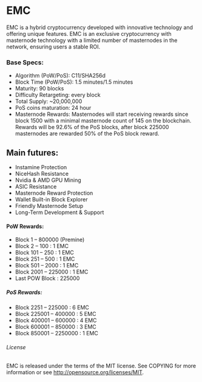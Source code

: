 # EMC

EMC is a hybrid cryptocurrency developed with innovative technology and offering unique features. EMC is an exclusive cryptocurrency with masternode technology with a limited number of masternodes in the network, ensuring users a stable ROI.

### Base Specs:

*	Algorithm (PoW/PoS): C11/SHA256d
*	Block Time (PoW/PoS): 1.5 minutes/1.5 minutes
*	Maturity: 90 blocks
*	Difficulty Retargeting: every block
*	Total Supply: ~20,000,000
*	PoS coins maturation: 24 hour
*	Masternode Rewards: Masternodes will start receiving rewards since block 1500 with a minimal masternode count of 145 on the blockchain. Rewards will be 92.6% of the PoS blocks, after block 225000 masternodes are rewarded 50% of the PoS block reward.


## Main futures:

*	Instamine Protection
*	NiceHash Resistance
*	Nvidia & AMD GPU Mining
*	ASIC Resistance
*	Masternode Reward Protection
*	Wallet Built-in Block Explorer
*	Friendly Masternode Setup
*	Long-Term Development & Support


#### PoW Rewards:

* Block 1 – 800000 (Premine)
* Block 2 – 100 : 1 EMC
* Block 101 – 250 : 1 EMC
* Block 251 – 500 : 1 EMC
* Block 501 – 2000 : 1 EMC
* Block 2001 – 225000 : 1 EMC
* Last POW Block : 225000


##### PoS Rewards:

* Block 2251 – 225000 : 6 EMC
* Block 225001 – 400000 : 5 EMC
* Block 400001 – 600000 : 4 EMC
* Block 600001 – 850000 : 3 EMC
* Block 850001 – 2250000 : 1 EMC

###### License

EMC is released under the terms of the MIT license. See COPYING for more information or see http://opensource.org/licenses/MIT.

